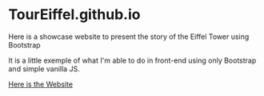 # TourEiffel.github.io
Here is a showcase website to present the story of the Eiffel Tower using Bootstrap

It is a little exemple of what I'm able to do in front-end using only Bootstrap and simple vanilla JS.

<a href="igniiis.github.io/TourEiffel.github.io/"> Here is the Website </a>
